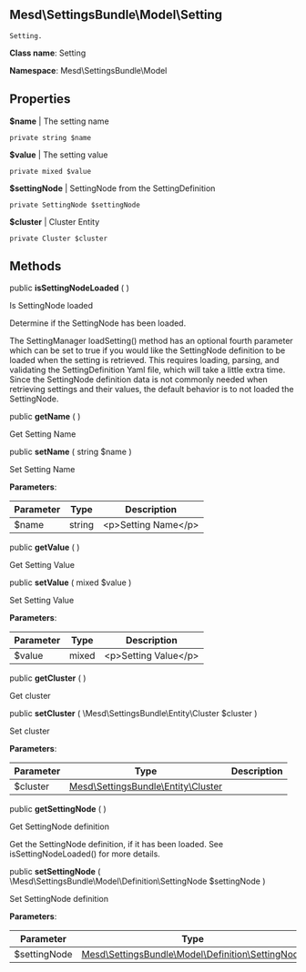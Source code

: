 Mesd\SettingsBundle\Model\Setting
---------------

    Setting.

    


**Class name**: Setting

**Namespace**: Mesd\SettingsBundle\Model









Properties
----------


**$name**  |  The setting name



    private string $name






**$value**  |  The setting value



    private mixed $value






**$settingNode**  |  SettingNode from the SettingDefinition



    private SettingNode $settingNode






**$cluster**  |  Cluster Entity



    private Cluster $cluster






Methods
-------


public **isSettingNodeLoaded** (  )


Is SettingNode loaded

Determine if the SettingNode has been loaded.

The SettingManager loadSetting() method has an optional fourth parameter
which can be set to true if you would like the SettingNode definition to
be loaded when the setting is retrieved. This requires loading, parsing,
and validating the SettingDefinition Yaml file, which will take a little
extra time. Since the SettingNode definition data is not commonly needed
when retrieving settings and their values, the default behavior is to
not loaded the SettingNode.







public **getName** (  )


Get Setting Name









public **setName** ( string $name )


Set Setting Name








**Parameters**:

| Parameter | Type | Description |
|-----------|------|-------------|
| $name | string | &lt;p&gt;Setting Name&lt;/p&gt; |


public **getValue** (  )


Get Setting Value









public **setValue** ( mixed $value )


Set Setting Value








**Parameters**:

| Parameter | Type | Description |
|-----------|------|-------------|
| $value | mixed | &lt;p&gt;Setting Value&lt;/p&gt; |


public **getCluster** (  )


Get cluster









public **setCluster** ( \Mesd\SettingsBundle\Entity\Cluster $cluster )


Set cluster








**Parameters**:

| Parameter | Type | Description |
|-----------|------|-------------|
| $cluster | [Mesd\SettingsBundle\Entity\Cluster](Mesd-SettingsBundle-Entity-Cluster.md) |  |


public **getSettingNode** (  )


Get SettingNode definition

Get the SettingNode definition, if it has been loaded. See
isSettingNodeLoaded() for more details.







public **setSettingNode** ( \Mesd\SettingsBundle\Model\Definition\SettingNode $settingNode )


Set SettingNode definition








**Parameters**:

| Parameter | Type | Description |
|-----------|------|-------------|
| $settingNode | [Mesd\SettingsBundle\Model\Definition\SettingNode](Mesd-SettingsBundle-Model-Definition-SettingNode.md) |  |

